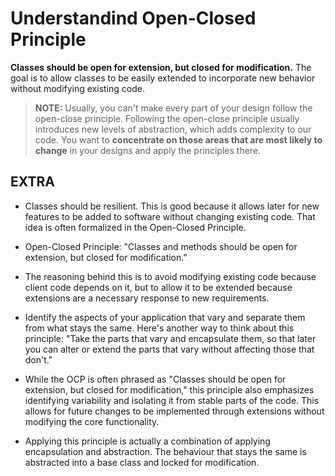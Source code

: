# Understandind Open-Closed Principle

**Classes should be open for extension, but closed for modification.** The goal is to allow classes to be easily extended to incorporate new behavior without modifying existing code.

> **NOTE:** Usually, you can't make every part of your design follow the open-close principle. Following the open-close principle usually introduces new levels of abstraction, which adds complexity to our code. You want to **concentrate on those areas that are most likely to change** in your designs and apply the principles there.

## EXTRA

- Classes should be resilient. This is good because it allows later for new features to be added to software without changing existing code. That idea is often formalized in the Open-Closed Principle.

- Open-Closed Principle: "Classes and methods should be open for extension, but closed for modification."

- The reasoning behind this is to avoid modifying existing code because client code depends on it, but to allow it to be extended because extensions are a necessary response to new requirements.

- Identify the aspects of your application that vary and separate them from what stays the same. Here's another way to think about this principle: "Take the parts that vary and encapsulate them, so that later you can alter or extend the parts that vary without affecting those that don't."

- While the OCP is often phrased as "Classes should be open for extension, but closed for modification," this principle also emphasizes identifying variability and isolating it from stable parts of the code. This allows for future changes to be implemented through extensions without modifying the core functionality.

- Applying this principle is actually a combination of applying encapsulation and abstraction. The behaviour that stays the same is abstracted into a base class and locked for modification.

